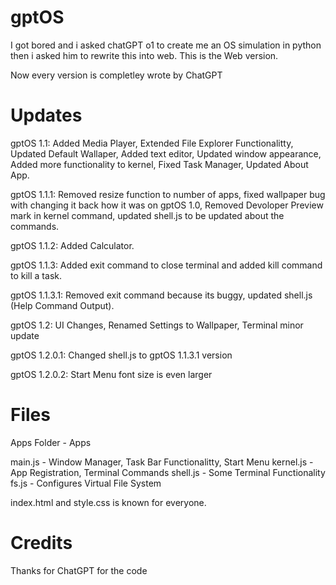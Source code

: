 # gptOS
I got bored and i asked chatGPT o1 to create me an OS simulation in python then i asked him to rewrite this into web. This is the Web version.

Now every version is completley wrote by ChatGPT


# Updates

gptOS 1.1: Added Media Player, Extended File Explorer Functionalitty, Updated Default Wallaper, Added text editor, Updated window appearance, Added more functionality to kernel, Fixed Task Manager, Updated About App.

gptOS 1.1.1: Removed resize function to number of apps, fixed wallpaper bug with changing it back how it was on gptOS 1.0, Removed Devoloper Preview mark in kernel command, updated shell.js to be updated about the commands.

gptOS 1.1.2: Added Calculator.

gptOS 1.1.3: Added exit command to close terminal and added kill command to kill a task.

gptOS 1.1.3.1: Removed exit command because its buggy, updated shell.js (Help Command Output).

gptOS 1.2: UI Changes, Renamed Settings to Wallpaper, Terminal minor update

gptOS 1.2.0.1: Changed shell.js to gptOS 1.1.3.1 version

gptOS 1.2.0.2: Start Menu font size is even larger

# Files

Apps Folder - Apps

main.js - Window Manager, Task Bar Functionalitty, Start Menu
kernel.js - App Registration, Terminal Commands
shell.js - Some Terminal Functionality
fs.js - Configures Virtual File System

index.html and style.css is known for everyone.

# Credits

Thanks for ChatGPT for the code

